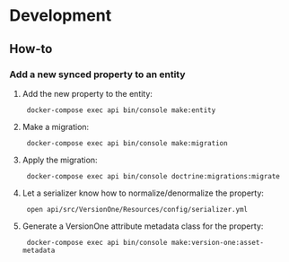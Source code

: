 # Development

## How-to
### Add a new synced property to an entity
1. Add the new property to the entity:

        docker-compose exec api bin/console make:entity

1. Make a migration:

        docker-compose exec api bin/console make:migration

1. Apply the migration:

        docker-compose exec api bin/console doctrine:migrations:migrate

1. Let a serializer know how to normalize/denormalize the property:

        open api/src/VersionOne/Resources/config/serializer.yml

1. Generate a VersionOne attribute metadata class for the property:

        docker-compose exec api bin/console make:version-one:asset-metadata
